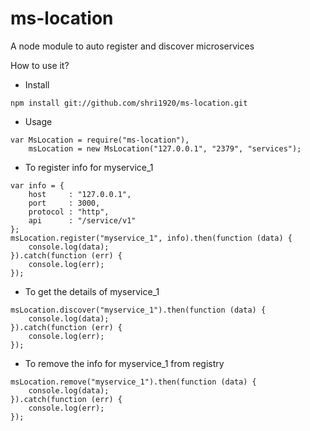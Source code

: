 # ms-location

A node module to auto register and discover microservices

How to use it?

- Install
````
npm install git://github.com/shri1920/ms-location.git
````

- Usage
````
var MsLocation = require("ms-location"),
    msLocation = new MsLocation("127.0.0.1", "2379", "services");
````

- To register info for myservice_1
````
var info = {
    host     : "127.0.0.1",
    port     : 3000,
	protocol : "http",
	api      : "/service/v1"
};
msLocation.register("myservice_1", info).then(function (data) {
    console.log(data);
}).catch(function (err) {
    console.log(err);
});
````

- To get the details of myservice_1
````
msLocation.discover("myservice_1").then(function (data) {
    console.log(data);
}).catch(function (err) {
    console.log(err);
});
````

- To remove the info for myservice_1 from registry
````
msLocation.remove("myservice_1").then(function (data) {
    console.log(data);
}).catch(function (err) {
    console.log(err);
});
````

